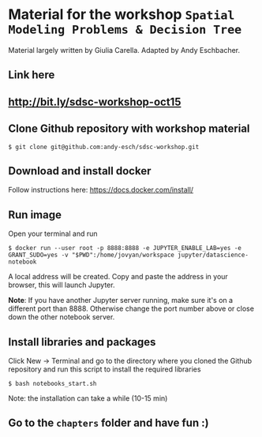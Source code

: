 # Material for the workshop `Spatial Modeling Problems & Decision Tree`

Material largely written by Giulia Carella. Adapted by Andy Eschbacher.

## Link here
## http://bit.ly/sdsc-workshop-oct15

## Clone Github repository with workshop material

`$ git clone git@github.com:andy-esch/sdsc-workshop.git`

## Download and install docker

Follow instructions here: https://docs.docker.com/install/

## Run image

Open your terminal and run

```
$ docker run --user root -p 8888:8888 -e JUPYTER_ENABLE_LAB=yes -e GRANT_SUDO=yes -v "$PWD":/home/jovyan/workspace jupyter/datascience-notebook
```

A local address will be created. Copy and paste the address in your browser, this will launch Jupyter.

**Note**: If you have another Jupyter server running, make sure it's on a different port than 8888. Otherwise change the port number above or close down the other notebook server.

## Install libraries and packages

Click New -> Terminal and go to the directory where you cloned the Github repository and run this script to install the required libraries

`$ bash notebooks_start.sh`

Note: the installation can take a while (10-15 min)

## Go to the `chapters` folder and have fun :)
